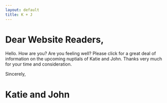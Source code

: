 ```yaml
---
layout: default
title: K + J
---
```


# Dear Website Readers,
Hello. How are you? Are you feeling well? Please click for a great deal of information on the upcoming nuptials of Katie and John. Thanks very much for your time and consideration.

Sincerely,
# Katie and John

